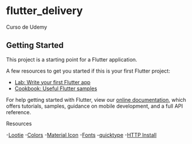 # flutter_delivery

Curso de Udemy

## Getting Started

This project is a starting point for a Flutter application.

A few resources to get you started if this is your first Flutter project:

- [Lab: Write your first Flutter app](https://flutter.dev/docs/get-started/codelab)
- [Cookbook: Useful Flutter samples](https://flutter.dev/docs/cookbook)

For help getting started with Flutter, view our
[online documentation](https://flutter.dev/docs), which offers tutorials,
samples, guidance on mobile development, and a full API reference.

Resources

-[Lootie](https://lottiefiles.com/35528-delivery)
-[Colors](https://v4.mui.com/es/customization/color/)
-[Material Icon](https://mui.com/components/material-icons/?query=email)
-[Fonts](https://www.1001fonts.com/)
-[quicktype](https://app.quicktype.io/)
-[HTTP Install](https://pub.dev/packages/http/install)



